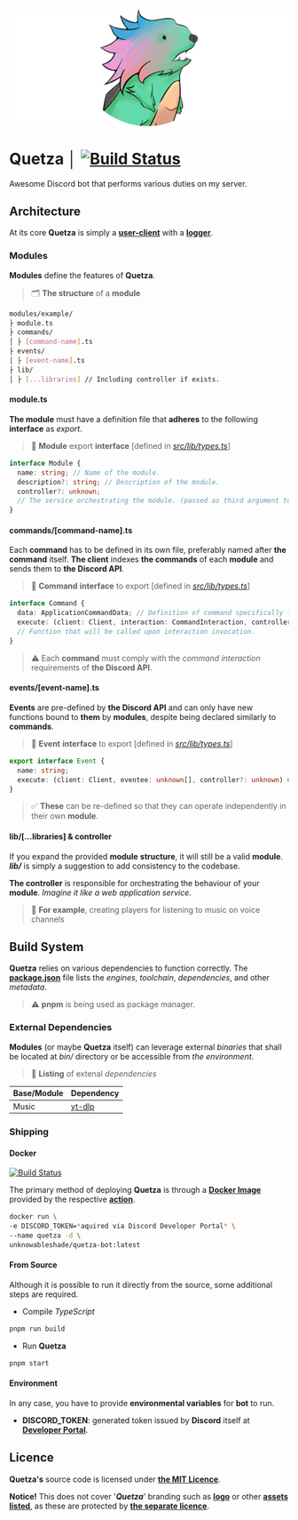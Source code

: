 ![quetza-logo](./assets/quetza-logo-readme.png)

# Quetza │ [![Build Status](https://github.com/unknowableshade/quetza/actions/workflows/ci.yml/badge.svg?branch=master&event=push)](https://github.com/unknowableshade/quetza/actions/workflows/ci.yml)

Awesome Discord bot that performs various duties on my server.

## Architecture

At its core **Quetza** is simply a **[user-client](./src/lib/client.ts)** with a **[logger](./src/lib/logger.ts)**.

### Modules

**Modules** define the features of **Quetza**.

> 🗂 **The structure** of a **module**

```sh
modules/example/
├ module.ts
├ commands/
│ ├ [command-name].ts
├ events/
│ ├ [event-name].ts
├ lib/
│ ├ [...libraries] // Including controller if exists.
```

#### **module.ts**

**The module** must have a definition file that **adheres** to the following **interface** as _export_.

> 📐 **Module** export **interface** [defined in _[src/lib/types.ts](./src/lib/types.ts)_]

```ts
interface Module {
  name: string; // Name of the module.
  description?: string; // Description of the module.
  controller?: unknown;
  // The service orchestrating the module. (passed as third argument to command or event executor)
}
```

#### commands/[command-name].ts

Each **command** has to be defined in its own file, preferably named after **the command** itself.
**The client** indexes **the commands** of each **module** and sends them to **the Discord API**.

> 📐 **Command** **interface** to export [defined in _[src/lib/types.ts](./src/lib/types.ts)_]

```ts
interface Command {
  data: ApplicationCommandData; // Definition of command specifically for the Discord API.
  execute: (client: Client, interaction: CommandInteraction, controller?: unknown) => Promise<void>;
  // Function that will be called upon interaction invocation.
}
```

> ⚠️ Each **command** must comply with the _command interaction_ requirements of **the Discord API**.

#### events/[event-name].ts

**Events** are pre-defined by **the Discord API** and can only have new functions
bound to **them** by **modules**, despite being declared similarly to **commands**.

> 📐 **Event** **interface** to export [defined in _[src/lib/types.ts](./src/lib/types.ts)_]

```ts
export interface Event {
  name: string;
  execute: (client: Client, eventee: unknown[], controller?: unknown) => Promise<void>;
}
```

> ✅ **These** can be re-defined so that they can operate independently in their own **module**.

#### lib/[...libraries] & controller

If you expand the provided **module** **structure**, it will still be a valid **module**.
**_lib/_** is simply a suggestion to add consistency to the codebase.

**The controller** is responsible for orchestrating the behaviour of your **module**.
_Imagine it like a web application service._

> 📘 **For example**, creating players for listening to music on voice channels

## Build System

**Quetza** relies on various dependencies to function correctly. The **[package.json](./package.json)** file lists the _engines_, _toolchain_, _dependencies_, and other _metadata_.

> ⚠️ **pnpm** is being used as package manager.

### External Dependencies

**Modules** (or maybe **Quetza** itself) can leverage external _binaries_
that shall be located at _bin/_ directory or be accessible from _the environment_.

> 🔗 **Listing** of extenal _dependencies_

| **Base/Module** | **Dependency**                             |
| --------------- | ------------------------------------------ |
| Music           | [yt-dlp](https://github.com/yt-dlp/yt-dlp) |

### Shipping

#### Docker

[![Build Status](https://github.com/unknowableshade/quetza/actions/workflows/ci.yml/badge.svg?branch=master&event=push)](https://github.com/unknowableshade/quetza/actions/workflows/ci.yml)

The primary method of deploying **Quetza** is through
a **[Docker Image](https://hub.docker.com/repository/docker/unknowableshade/quetza)**
provided by the respective
**[action](./.github/workflows/ci.yml)**.

```bash
docker run \
-e DISCORD_TOKEN=*aquired via Discord Developer Portal* \
--name quetza -d \
unknowableshade/quetza-bot:latest
```

#### From Source

Although it is possible to run it directly from the source, some additional steps are required.

- Compile _TypeScript_

```bash
pnpm run build
```

- Run **Quetza**

```bash
pnpm start
```

#### Environment

In any case, you have to provide **environmental variables** for **bot** to run.

- **DISCORD_TOKEN**: generated token issued by **Discord** itself at
  **[Developer Portal](https://discord.com/developers/applications)**.

## Licence

**Quetza's** source code is licensed under **[the MIT Licence](,/LICENSE)**.

**Notice!** This does not cover '**_Quetza_**' branding such as **[logo](./assets/quetza-logo.png)** or other **[assets listed](./assets/)**, as these are protected by **[the separate licence](./assets/LICENSE)**.
